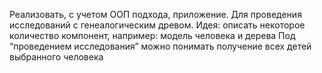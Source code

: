 Реализовать, с учетом ООП подхода, приложение.
Для проведения исследований с генеалогическим древом.
Идея: описать некоторое количество компонент, например:
модель человека и дерева
Под “проведением исследования” можно понимать получение всех детей выбранного человека